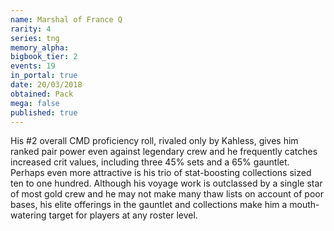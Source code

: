 ```yaml
---
name: Marshal of France Q
rarity: 4
series: tng
memory_alpha:
bigbook_tier: 2
events: 19
in_portal: true
date: 20/03/2018
obtained: Pack
mega: false
published: true
---
```


His #2 overall CMD proficiency roll, rivaled only by Kahless, gives him ranked pair power even against legendary crew and he frequently catches increased crit values, including three 45% sets and a 65% gauntlet. Perhaps even more attractive is his trio of stat-boosting collections sized ten to one hundred. Although his voyage work is outclassed by a single star of most gold crew and he may not make many thaw lists on account of poor bases, his elite offerings in the gauntlet and collections make him a mouth-watering target for players at any roster level.
